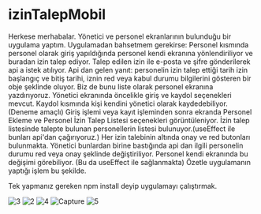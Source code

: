 # izinTalepMobil

Herkese merhabalar. Yönetici ve personel ekranlarının bulunduğu bir uygulama yaptım. Uygulamadan bahsetmem gerekirse:
Personel kısmında personel olarak giriş yapıldığında personel kendi ekranına yönlendiriliyor
ve buradan izin talep ediyor. Talep edilen izin ile e-posta ve şifre gönderilerek api a istek atılıyor. 
Api dan gelen yanıt: personelin izin talep ettiği tarih izin başlangıç ve bitiş tarihi, iznin red veya kabul durumu bilgilerini
gösteren bir obje şeklinde oluyor. Biz de bunu liste olarak personel ekranına yazdırıyoruz.
Yönetici ekranında öncelikle giriş ve kaydol seçenekleri mevcut. Kaydol kısmında kişi kendini yönetici olarak kaydedebiliyor.(Deneme amaçlı)
Giriş işlemi veya kayıt işleminden sonra ekranda Personel Ekleme ve Personel İzin Talep Listesi seçenekleri görüntüleniyor.
İzin talep listesinde talepte bulunan personellerin listesi bulunuyor.(useEffect ile bunları api'dan çağırıyoruz.)
 Her izin talebinin altında onay ve red butonları bulunmakta. Yönetici bunlardan birine bastığında api dan ilgili personelin durumu red veya onay şeklinde değiştiriliyor.
Personel kendi ekranında bu değişimi görebiliyor. (Bu da useEffect ile sağlanmakta)
Özetle uygulamanın yaptığı işlem bu şekilde.

Tek yapmanız gereken npm install deyip uygulamayı çalıştırmak.

![3](https://user-images.githubusercontent.com/72627004/107119818-0ea75900-689b-11eb-88c2-e6c635e0a143.JPG)   ![2](https://user-images.githubusercontent.com/72627004/107119823-12d37680-689b-11eb-8ab0-8d44f602f625.JPG)   ![4](https://user-images.githubusercontent.com/72627004/107119820-11a24980-689b-11eb-9590-972786078151.JPG)   ![Capture](https://user-images.githubusercontent.com/72627004/107119822-123ae000-689b-11eb-89f1-a4d92bc111b7.JPG) ![5](https://user-images.githubusercontent.com/72627004/107119913-9beaad80-689b-11eb-9932-69adc5b21e8c.JPG)





